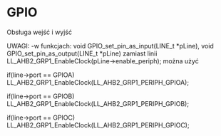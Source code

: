 # GPIO
Obsługa wejść i wyjść

UWAGI:
-w funkcjach: void GPIO_set_pin_as_input(LINE_t *pLine), void GPIO_set_pin_as_output(LINE_t *pLine) zamiast linii LL_AHB2_GRP1_EnableClock(pLine->enable_periph); można użyć

if(line->port == GPIOA)	LL_AHB2_GRP1_EnableClock(LL_AHB2_GRP1_PERIPH_GPIOA);	

if(line->port == GPIOB)	LL_AHB2_GRP1_EnableClock(LL_AHB2_GRP1_PERIPH_GPIOB);

if(line->port == GPIOC)	LL_AHB2_GRP1_EnableClock(LL_AHB2_GRP1_PERIPH_GPIOC);
